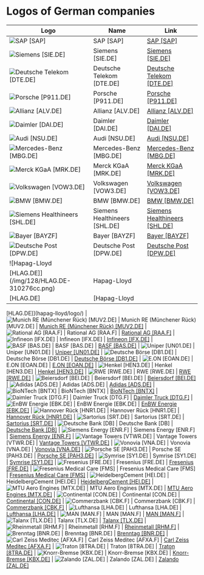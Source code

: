 # Logos of German companies

| Logo | Name  | Link |
| ---- | ----  | ---- |
| ![SAP [SAP]](/img/128/SAP-9dd21c7d.png) | SAP [SAP] | [SAP [SAP]](sap/logo/)
| ![Siemens [SIE.DE]](/img/128/SIE.DE-d1044efa.png) | Siemens [SIE.DE] | [Siemens [SIE.DE]](siemens/logo/)
| ![Deutsche Telekom [DTE.DE]](/img/128/DTE.DE-4717bc2b.png) | Deutsche Telekom [DTE.DE] | [Deutsche Telekom [DTE.DE]](deutsche-telekom/logo/)
| ![Porsche [P911.DE]](/img/128/P911.DE-743d2644.png) | Porsche [P911.DE] | [Porsche [P911.DE]](porsche/logo/)
| ![Allianz [ALV.DE]](/img/128/ALV.DE-5375ed68.png) | Allianz [ALV.DE] | [Allianz [ALV.DE]](allianz/logo/)
| ![Daimler [DAI.DE]](/img/128/DAI.DE-15d968d6.png) | Daimler [DAI.DE] | [Daimler [DAI.DE]](daimler/logo/)
| ![Audi [NSU.DE]](/img/128/NSU.DE-3c3b48b1.png) | Audi [NSU.DE] | [Audi [NSU.DE]](audi/logo/)
| ![Mercedes-Benz [MBG.DE]](/img/128/MBG.DE-52d05055.png) | Mercedes-Benz [MBG.DE] | [Mercedes-Benz [MBG.DE]](mercedes-benz-group/logo/)
| ![Merck KGaA [MRK.DE]](/img/128/MRK.DE-e1a7b3f8.png) | Merck KGaA [MRK.DE] | [Merck KGaA [MRK.DE]](merck-kgaa/logo/)
| ![Volkswagen [VOW3.DE]](/img/128/VOW3.DE-d814a59e.png) | Volkswagen [VOW3.DE] | [Volkswagen [VOW3.DE]](volkswagen/logo/)
| ![BMW [BMW.DE]](/img/128/BMW.DE-4e1b3543.png) | BMW [BMW.DE] | [BMW [BMW.DE]](bmw/logo/)
| ![Siemens Healthineers [SHL.DE]](/img/128/SHL.DE-f200f5f7.png) | Siemens Healthineers [SHL.DE] | [Siemens Healthineers [SHL.DE]](siemens-healthineers/logo/)
| ![Bayer [BAYZF]](/img/128/BAYZF-4286b042.png) | Bayer [BAYZF] | [Bayer [BAYZF]](bayer/logo/)
| ![Deutsche Post [DPW.DE]](/img/128/DPW.DE-2f00a0f1.png) | Deutsche Post [DPW.DE] | [Deutsche Post [DPW.DE]](deutsche-post/logo/)
| ![Hapag-Lloyd
 [HLAG.DE]](/img/128/HLAG.DE-310276cc.png) | Hapag-Lloyd
 [HLAG.DE] | [Hapag-Lloyd
 [HLAG.DE]](hapag-lloyd/logo/)
| ![Munich RE (Münchener Rück) [MUV2.DE]](/img/128/MUV2.DE-fb9f866f.png) | Munich RE (Münchener Rück) [MUV2.DE] | [Munich RE (Münchener Rück) [MUV2.DE]](munich-re/logo/)
| ![Rational AG
 [RAA.F]](/img/128/RAA.F-5f6eb69d.png) | Rational AG
 [RAA.F] | [Rational AG
 [RAA.F]](rational-ag/logo/)
| ![Infineon [IFX.DE]](/img/128/IFX.DE-3617df42.png) | Infineon [IFX.DE] | [Infineon [IFX.DE]](infineon/logo/)
| ![BASF [BAS.DE]](/img/128/BAS.DE-3ace44b8.png) | BASF [BAS.DE] | [BASF [BAS.DE]](basf/logo/)
| ![Uniper [UN01.DE]](/img/128/UN01.DE-556ae456.png) | Uniper [UN01.DE] | [Uniper [UN01.DE]](uniper/logo/)
| ![Deutsche Börse [DB1.DE]](/img/128/DB1.DE-8cd08456.png) | Deutsche Börse [DB1.DE] | [Deutsche Börse [DB1.DE]](deutsche-boerse/logo/)
| ![E.ON [EOAN.DE]](/img/128/EOAN.DE-457b7ae7.png) | E.ON [EOAN.DE] | [E.ON [EOAN.DE]](e-on/logo/)
| ![Henkel [HEN3.DE]](/img/128/HEN3.DE-8d4bf838.png) | Henkel [HEN3.DE] | [Henkel [HEN3.DE]](henkel/logo/)
| ![RWE [RWE.DE]](/img/128/RWE.DE-45cf0686.png) | RWE [RWE.DE] | [RWE [RWE.DE]](rwe/logo/)
| ![Beiersdorf [BEI.DE]](/img/128/BEI.DE-4c7795c9.png) | Beiersdorf [BEI.DE] | [Beiersdorf [BEI.DE]](beiersdorf/logo/)
| ![Adidas [ADS.DE]](/img/128/ADS.DE-25e8d0fa.png) | Adidas [ADS.DE] | [Adidas [ADS.DE]](adidas/logo/)
| ![BioNTech [BNTX]](/img/128/BNTX-502a0ba4.png) | BioNTech [BNTX] | [BioNTech [BNTX]](biontech/logo/)
| ![Daimler Truck [DTG.F]](/img/128/DTG.F-1b12fcb0.png) | Daimler Truck [DTG.F] | [Daimler Truck [DTG.F]](daimler-truck/logo/)
| ![EnBW Energie [EBK.DE]](/img/128/EBK.DE-fa3d2c3e.png) | EnBW Energie [EBK.DE] | [EnBW Energie [EBK.DE]](enbw-energie/logo/)
| ![Hannover Rück
 [HNR1.DE]](/img/128/HNR1.DE-2e6ddc50.png) | Hannover Rück
 [HNR1.DE] | [Hannover Rück
 [HNR1.DE]](hannover-rueck/logo/)
| ![Sartorius [SRT.DE]](/img/128/SRT.DE-d9cb62c8.png) | Sartorius [SRT.DE] | [Sartorius [SRT.DE]](sartorius/logo/)
| ![Deutsche Bank [DB]](/img/128/DB-4b31c419.png) | Deutsche Bank [DB] | [Deutsche Bank [DB]](deutsche-bank/logo/)
| ![Siemens Energy [ENR.F]](/img/128/ENR.F-c0c48056.png) | Siemens Energy [ENR.F] | [Siemens Energy [ENR.F]](siemens-energy/logo/)
| ![Vantage Towers [VTWR.DE]](/img/128/VTWR.DE-0e993e22.png) | Vantage Towers [VTWR.DE] | [Vantage Towers [VTWR.DE]](vantage-towers/logo/)
| ![Vonovia [VNA.DE]](/img/128/VNA.DE-338b3bb7.png) | Vonovia [VNA.DE] | [Vonovia [VNA.DE]](vonovia/logo/)
| ![Porsche SE [PAH3.DE]](/img/128/PAH3.DE-7bb1a252.png) | Porsche SE [PAH3.DE] | [Porsche SE [PAH3.DE]](porsche-se/logo/)
| ![Symrise [SY1.DE]](/img/128/SY1.DE-e51c0540.png) | Symrise [SY1.DE] | [Symrise [SY1.DE]](symrise/logo/)
| ![Fresenius [FRE.DE]](/img/128/FRE.DE-26261643.png) | Fresenius [FRE.DE] | [Fresenius [FRE.DE]](fresenius/logo/)
| ![Fresenius Medical Care [FMS]](/img/128/FMS-87ee5f03.png) | Fresenius Medical Care [FMS] | [Fresenius Medical Care [FMS]](fresenius-medical-care/logo/)
| ![HeidelbergCement [HEI.DE]](/img/128/HEI.DE-92eb5a0b.png) | HeidelbergCement [HEI.DE] | [HeidelbergCement [HEI.DE]](heidelbergcement/logo/)
| ![MTU Aero Engines
 [MTX.DE]](/img/128/MTX.DE-6b1f7af4.png) | MTU Aero Engines
 [MTX.DE] | [MTU Aero Engines
 [MTX.DE]](mtu-aero-engines/logo/)
| ![Continental [CON.DE]](/img/128/CON.DE-8650db7f.png) | Continental [CON.DE] | [Continental [CON.DE]](continental/logo/)
| ![Commerzbank [CBK.F]](/img/128/CBK.F-ba23ad55.png) | Commerzbank [CBK.F] | [Commerzbank [CBK.F]](commerzbank/logo/)
| ![Lufthansa [LHA.DE]](/img/128/LHA.DE-2bbcb2bd.png) | Lufthansa [LHA.DE] | [Lufthansa [LHA.DE]](lufthansa/logo/)
| ![MAN [MAN.F]](/img/128/MAN.F-c56859ae.png) | MAN [MAN.F] | [MAN [MAN.F]](man/logo/)
| ![Talanx
 [TLX.DE]](/img/128/TLX.DE-f192e219.png) | Talanx
 [TLX.DE] | [Talanx
 [TLX.DE]](talanx/logo/)
| ![Rheinmetall
 [RHM.F]](/img/128/RHM.F-cfa33324.png) | Rheinmetall
 [RHM.F] | [Rheinmetall
 [RHM.F]](rheinmetall/logo/)
| ![Brenntag [BNR.DE]](/img/128/BNR.DE-22425ef0.png) | Brenntag [BNR.DE] | [Brenntag [BNR.DE]](brenntag/logo/)
| ![Carl Zeiss Meditec
 [AFXA.F]](/img/128/AFXA.F-b16c9296.png) | Carl Zeiss Meditec
 [AFXA.F] | [Carl Zeiss Meditec
 [AFXA.F]](carl-zeiss-meditec/logo/)
| ![Traton [8TRA.DE]](/img/128/8TRA.DE-092bcb12.png) | Traton [8TRA.DE] | [Traton [8TRA.DE]](traton/logo/)
| ![Knorr-Bremse [KBX.DE]](/img/128/KBX.DE-43d48269.png) | Knorr-Bremse [KBX.DE] | [Knorr-Bremse [KBX.DE]](knorr-bremse/logo/)
| ![Zalando [ZAL.DE]](/img/128/ZAL.DE-e433c2e7.png) | Zalando [ZAL.DE] | [Zalando [ZAL.DE]](zalando/logo/)
